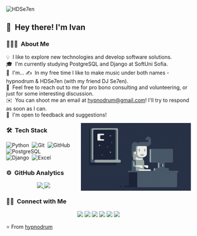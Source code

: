 
![HDSe7en](https://i.ibb.co/5F2V0Pz/hd7.png)

## 👋 &nbsp;Hey there! I'm Ivan

### 👨🏻‍💻 &nbsp;About Me

💡 &nbsp;I like to explore new technologies and develop software solutions.\
🎓 &nbsp;I'm currently studying PostgreSQL and Django at SoftUni Sofia.\
🌱 &nbsp;I'm...
✍️ &nbsp;In my free time I like to make music under both names - hypnodrum & HDSe7en (with my friend DJ Se7en).\
💬 &nbsp;Feel free to reach out to me for pro bono consulting and volunteering, or just for some interesting discussion.\
✉️ &nbsp;You can shoot me an email at hypnodrum@gmail.com! I'll try to respond as soon as I can.\
📄 &nbsp;I'm open to feedback and suggestions!

<img alt="Night Coding" src="https://raw.githubusercontent.com/AVS1508/AVS1508/master/assets/Night-Coding.gif" align="right"/>

### 🛠 &nbsp;Tech Stack

![Python](https://img.shields.io/badge/-Python-333333?style=flat&logo=python)&nbsp;
![Git](https://img.shields.io/badge/-Git-333333?style=flat&logo=git)&nbsp;
![GitHub](https://img.shields.io/badge/-GitHub-333333?style=flat&logo=github)&nbsp;
![PostgreSQL](https://img.shields.io/badge/-PostgreSQL-333333?style=flat&logo=postgresql)\
![Django](https://img.shields.io/badge/-Django-333333?style=flat&logo=django)&nbsp;
![Excel](https://img.shields.io/badge/Microsoft_Excel-333333?style=flat&logo=microsoft-excel)&nbsp;

### ⚙️ &nbsp;GitHub Analytics

<p align="center">
<a href="https://github.com/hypnodrum">
  <img height="180em" src="https://github-readme-stats-eight-theta.vercel.app/api?username=hypnodrum&show_icons=true&theme=vue-dark&include_all_commits=true&count_private=true" />
  <img height="180em" src="https://github-readme-stats-eight-theta.vercel.app/api/top-langs/?username=hypnodrum&layout=compact&exclude_lang=java+r&theme=vue-dark" />
</a>
</p>

### 🤝🏻 &nbsp;Connect with Me

<p align="center">
<a href="https://www.adityavsingh.com"><img src="https://img.shields.io/badge/-adityavsingh.com-3423A6?style=flat-square&logo=Google-Chrome&logoColor=white"/></a>
<a href="https://linkedin.com/in/AVS1508"><img src="https://img.shields.io/badge/-Aditya%20Vikram%20Singh-0077B5?style=flat-square&logo=Linkedin&logoColor=white"/></a>
<a href="mailto:avsingh@umass.edu"><img src="https://img.shields.io/badge/-avsingh@umass.edu-D14836?style=flat-square&logo=Gmail&logoColor=white"/></a>
<a href="https://instagram.com/adityavs_"><img src="https://img.shields.io/badge/-@adityavs__-E4405F?style=flat-square&logo=Instagram&logoColor=white"/></a>
<a href="https://facebook.com/AVS1508"><img src="https://img.shields.io/badge/-@AVS1508-1877F2?style=flat-square&logo=Facebook&logoColor=white"/></a>
<a href="https://www.behance.net/AVS1508"><img src="https://img.shields.io/badge/-@AVS1508-1769FF?style=flat-square&logo=Behance&logoColor=white"/></a>
</p>

⭐️ From [hypnodrum](https://github.com/hypnodrum)
